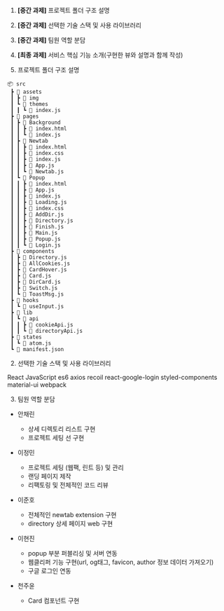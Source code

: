 1. **[중간 과제]** 프로젝트 폴더 구조 설명
2. **[중간 과제]** 선택한 기술 스택 및 사용 라이브러리
3. **[중간 과제]** 팀원 역할 분담
4. **[최종 과제]** 서비스 핵심 기능 소개(구현한 뷰와 설명과 함께 작성)

1.  프로젝트 폴더 구조 설명

```
📦 src
 ┣ 📂 assets
 ┃ ┣ 📂 img
 ┃ ┗ 📂 themes
 ┃ ┃ ┗ 📜 index.js
 ┣ 📂 pages
 ┃ ┣ 📂 Background
 ┃ ┃ ┣ 📜 index.html
 ┃ ┃ ┗ 📜 index.js
 ┃ ┣ 📂 Newtab
 ┃ ┃ ┣ 📜 index.html
 ┃ ┃ ┣ 📜 index.css
 ┃ ┃ ┣ 📜 index.js
 ┃ ┃ ┣ 📜 App.js
 ┃ ┃ ┗ 📜 Newtab.js
 ┃ ┗ 📂 Popup
 ┃ ┃ ┣ 📜 index.html
 ┃ ┃ ┣ 📜 App.js
 ┃ ┃ ┣ 📜 index.js
 ┃ ┃ ┣ 📜 Loading.js
 ┃ ┃ ┣ 📜 index.css
 ┃ ┃ ┣ 📜 AddDir.js
 ┃ ┃ ┣ 📜 Directory.js
 ┃ ┃ ┣ 📜 Finish.js
 ┃ ┃ ┣ 📜 Main.js
 ┃ ┃ ┣ 📜 Popup.js
 ┃ ┃ ┗ 📜 Login.js
 ┣ 📂 components
 ┃ ┣ 📜 Directory.js
 ┃ ┣ 📜 AllCookies.js
 ┃ ┣ 📜 CardHover.js
 ┃ ┣ 📜 Card.js
 ┃ ┣ 📜 DirCard.js
 ┃ ┣ 📜 Switch.js
 ┃ ┗ 📜 ToastMsg.js
 ┣ 📂 hooks
 ┃ ┗ 📜 useInput.js
 ┣ 📂 lib
 ┃ ┗ 📂 api
 ┃ ┃ ┣ 📜 cookieApi.js
 ┃ ┃ ┗ 📜 directoryApi.js
 ┣ 📂 states
 ┃ ┗ 📜 atom.js
 ┗ 📜 manifest.json
```

2. 선택한 기술 스택 및 사용 라이브러리

React
JavaScript es6
axios
recoil
react-google-login
styled-components
material-ui
webpack

3. 팀원 역할 분담

- 안채린
    - 상세 디렉토리 리스트 구현
    - 프로젝트 세팅 선 구현
- 이정민
    - 프로젝트 세팅 (웹팩, 린트 등) 및 관리
    - 랜딩 페이지 제작
    - 리팩토링 및 전체적인 코드 리뷰

- 이준호
    - 전체적인 newtab extension 구현
    - directory 상세 페이지 web 구현

- 이현진
    - popup 부분 퍼블리싱 및 서버 연동
    - 웹클리퍼 기능 구현(url, og태그, favicon, author 정보 데이터 가져오기)
    - 구글 로그인 연동

- 천주윤
    - Card 컴포넌트 구현
